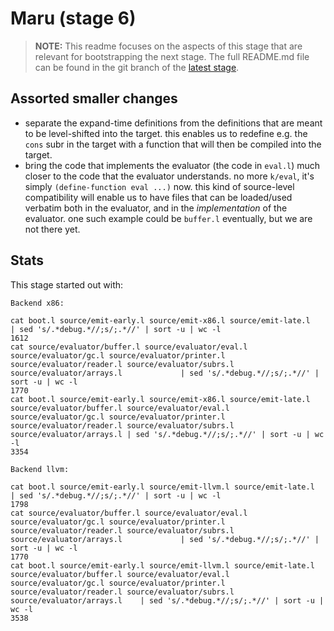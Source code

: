 # Maru (stage 6)

> **NOTE:** This readme focuses on the aspects of this stage that are relevant for bootstrapping the next stage.
> The full README.md file can be found in the git branch of the [latest stage](https://github.com/attila-lendvai/maru/).

## Assorted smaller changes
 - separate the expand-time definitions from the definitions that are meant to be level-shifted into the target.
   this enables us to redefine e.g. the `cons` subr in the target with a function that will then be compiled into the
   target.
 - bring the code that implements the evaluator (the code in `eval.l`) much closer to the code that the evaluator
   understands. no more `k/eval`, it's simply `(define-function eval ...)` now. this kind of source-level
   compatibility will enable us to have files that can be loaded/used verbatim both in the evaluator, and in the
   *implementation* of the evaluator. one such example could be `buffer.l` eventually, but we are not there yet.

## Stats

This stage started out with:
```
Backend x86:

cat boot.l source/emit-early.l source/emit-x86.l source/emit-late.l			| sed 's/.*debug.*//;s/;.*//' | sort -u | wc -l
1612
cat source/evaluator/buffer.l source/evaluator/eval.l source/evaluator/gc.l source/evaluator/printer.l source/evaluator/reader.l source/evaluator/subrs.l source/evaluator/arrays.l				| sed 's/.*debug.*//;s/;.*//' | sort -u | wc -l
1770
cat boot.l source/emit-early.l source/emit-x86.l source/emit-late.l source/evaluator/buffer.l source/evaluator/eval.l source/evaluator/gc.l source/evaluator/printer.l source/evaluator/reader.l source/evaluator/subrs.l source/evaluator/arrays.l	| sed 's/.*debug.*//;s/;.*//' | sort -u | wc -l
3354

Backend llvm:

cat boot.l source/emit-early.l source/emit-llvm.l source/emit-late.l			| sed 's/.*debug.*//;s/;.*//' | sort -u | wc -l
1798
cat source/evaluator/buffer.l source/evaluator/eval.l source/evaluator/gc.l source/evaluator/printer.l source/evaluator/reader.l source/evaluator/subrs.l source/evaluator/arrays.l				| sed 's/.*debug.*//;s/;.*//' | sort -u | wc -l
1770
cat boot.l source/emit-early.l source/emit-llvm.l source/emit-late.l source/evaluator/buffer.l source/evaluator/eval.l source/evaluator/gc.l source/evaluator/printer.l source/evaluator/reader.l source/evaluator/subrs.l source/evaluator/arrays.l	| sed 's/.*debug.*//;s/;.*//' | sort -u | wc -l
3538
```
